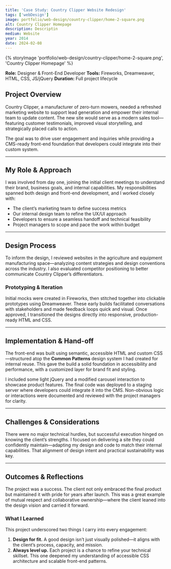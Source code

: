 ```yaml
---
title: 'Case Study: Country Clipper Website Redesign'
tags: ['webDesign']
image: portfolio/web-design/country-clipper/home-2-square.png
alt: Country Clipper Homepage
description: Descriptin
medium: Website
year: 2014
date: 2024-02-08
---
```

{% storyImage 'portfolio/web-design/country-clipper/home-2-square.png', 'Country Clipper Homepage' %}

**Role:** Designer & Front-End Developer
**Tools:** Fireworks, Dreamweaver, HTML, CSS, JS/jQuery
**Duration:** Full project lifecycle

## Project Overview

Country Clipper, a manufacturer of zero-turn mowers, needed a refreshed marketing website to support lead generation and empower their internal team to update content. The new site would serve as a modern sales tool—featuring customer testimonials, improved visual storytelling, and strategically placed calls to action.

The goal was to drive user engagement and inquiries while providing a CMS-ready front-end foundation that developers could integrate into their custom system.

---

## My Role & Approach

I was involved from day one, joining the initial client meetings to understand their brand, business goals, and internal capabilities. My responsibilities spanned both design and front-end development, and I worked closely with:

* The client’s marketing team to define success metrics
* Our internal design team to refine the UX/UI approach
* Developers to ensure a seamless handoff and technical feasibility
* Project managers to scope and pace the work within budget

---

## Design Process

To inform the design, I reviewed websites in the agriculture and equipment manufacturing space—analyzing content strategies and design conventions across the industry. I also evaluated competitor positioning to better communicate Country Clipper’s differentiators.

### Prototyping & Iteration

Initial mocks were created in Fireworks, then stitched together into clickable prototypes using Dreamweaver. These early builds facilitated conversations with stakeholders and made feedback loops quick and visual. Once approved, I transitioned the designs directly into responsive, production-ready HTML and CSS.

---

## Implementation & Hand-off

The front-end was built using semantic, accessible HTML and custom CSS—structured atop the **Common Patterns** design system I had created for internal reuse. This gave the build a solid foundation in accessibility and performance, with a customized layer for brand fit and styling.

I included some light jQuery and a modified carousel interaction to showcase product features. The final code was deployed to a staging server where developers could integrate it into the CMS. Non-obvious logic or interactions were documented and reviewed with the project managers for clarity.

---

## Challenges & Considerations

There were no major technical hurdles, but successful execution hinged on knowing the client’s strengths. I focused on delivering a site they could confidently maintain—adapting my design and code to match their internal capabilities. That alignment of design intent and practical sustainability was key.

---

## Outcomes & Reflections

The project was a success. The client not only embraced the final product but maintained it with pride for years after launch. This was a great example of mutual respect and collaborative ownership—where the client leaned into the design vision and carried it forward.

### What I Learned

This project underscored two things I carry into every engagement:

1. **Design for fit.** A good design isn’t just visually polished—it aligns with the client’s process, capacity, and mission.
2. **Always level up.** Each project is a chance to refine your technical skillset. This one deepened my understanding of accessible CSS architecture and scalable front-end patterns.



